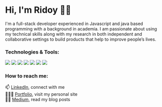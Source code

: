 # Hi, I'm Ridoy 👋🏼

I'm a full-stack developer experienced in Javascript and java based programming with a background in academia. I am passionate about using my technical skills along with my research in both independent and collaborative settings to build products that help to improve people’s lives. 

### Technologies & Tools:
![](https://img.shields.io/badge/JavaScript-skill?style=for-the-badge&logo=javascript&logoColor=yellow&color=gray)
![](https://img.shields.io/badge/React-skill?style=for-the-badge&logo=react&logoColor=blue&color=gray)
![](https://img.shields.io/badge/HTML-skill?style=for-the-badge&logo=html5&logoColor=orange&color=gray)
![](https://img.shields.io/badge/CSS-skill?style=for-the-badge&logo=css3&logoColor=blue&color=gray)
![](https://img.shields.io/badge/MongoDB-skill?style=for-the-badge&logo=postgresql&logoColor=blue&color=gray)
![](https://img.shields.io/badge/Git-skill?style=for-the-badge&logo=git&logoColor=red&color=gray)
![](https://img.shields.io/badge/Bootstrap-skill?style=for-the-badge&logo=bootstrap&logoColor=563d7c&color=gray)

### How to reach me:
📫 [LinkedIn](), connect with me </br> 
👩🏼‍💻 [Portfolio](https://ridoydev.netlify.app/), visit my personal site </br>
✍🏻 [Medium](), read my blog posts </br>


<!--
**Ridoy-Developer/Ridoy-Developer* is a ✨ _special_ ✨ repository because its `README.md` (this file) appears on your GitHub profile.
